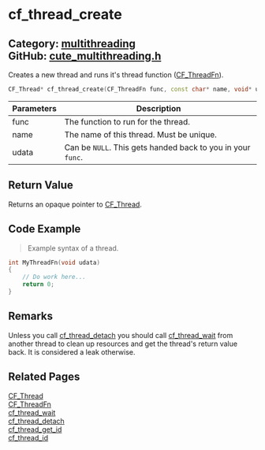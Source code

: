 [](../header.md ':include')

# cf_thread_create

Category: [multithreading](https://github.com/RandyGaul/cute_framework/blob/master/docs/api_reference?id=multithreading)  
GitHub: [cute_multithreading.h](https://github.com/RandyGaul/cute_framework/blob/master/include/cute_multithreading.h)  
---

Creates a new thread and runs it's thread function ([CF_ThreadFn](https://github.com/RandyGaul/cute_framework/blob/master/docs/multithreading/cf_threadfn.md)).

```cpp
CF_Thread* cf_thread_create(CF_ThreadFn func, const char* name, void* udata);
```

Parameters | Description
--- | ---
func | The function to run for the thread.
name | The name of this thread. Must be unique.
udata | Can be `NULL`. This gets handed back to you in your `func`.

## Return Value

Returns an opaque pointer to [CF_Thread](https://github.com/RandyGaul/cute_framework/blob/master/docs/multithreading/cf_thread.md).

## Code Example

> Example syntax of a thread.

```cpp
int MyThreadFn(void udata)
{
    // Do work here...
    return 0;
}
```

## Remarks

Unless you call [cf_thread_detach](https://github.com/RandyGaul/cute_framework/blob/master/docs/multithreading/cf_thread_detach.md) you should call [cf_thread_wait](https://github.com/RandyGaul/cute_framework/blob/master/docs/multithreading/cf_thread_wait.md) from another thread to
clean up resources and get the thread's return value back. It is considered a leak otherwise.

## Related Pages

[CF_Thread](https://github.com/RandyGaul/cute_framework/blob/master/docs/multithreading/cf_thread.md)  
[CF_ThreadFn](https://github.com/RandyGaul/cute_framework/blob/master/docs/multithreading/cf_threadfn.md)  
[cf_thread_wait](https://github.com/RandyGaul/cute_framework/blob/master/docs/multithreading/cf_thread_wait.md)  
[cf_thread_detach](https://github.com/RandyGaul/cute_framework/blob/master/docs/multithreading/cf_thread_detach.md)  
[cf_thread_get_id](https://github.com/RandyGaul/cute_framework/blob/master/docs/multithreading/cf_thread_get_id.md)  
[cf_thread_id](https://github.com/RandyGaul/cute_framework/blob/master/docs/multithreading/cf_thread_id.md)  
